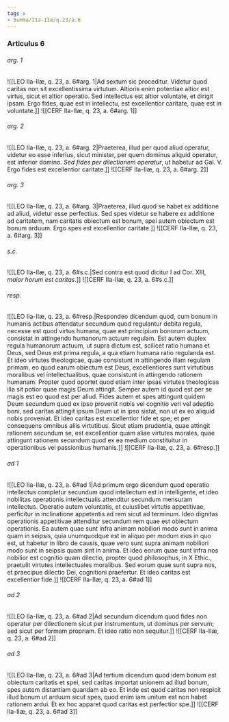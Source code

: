 ```yaml
---
tags : 
- Summa/IIa-IIæ/q.23/a.6
---
```


### Articulus 6

###### arg. 1
![[LEO IIa-IIæ, q. 23, a. 6#arg. 1|Ad sextum sic proceditur. Videtur quod caritas non sit excellentissima virtutum. Altioris enim potentiae altior est virtus, sicut et altior operatio. Sed intellectus est altior voluntate, et dirigit ipsam. Ergo fides, quae est in intellectu, est excellentior caritate, quae est in voluntate.]]
![[CERF IIa-IIæ, q. 23, a. 6#arg. 1]]

###### arg. 2
![[LEO IIa-IIæ, q. 23, a. 6#arg. 2|Praeterea, illud per quod aliud operatur, videtur eo esse inferius, sicut minister, per quem dominus aliquid operatur, est inferior domino. *Sed fides per dilectionem operatur*, ut habetur ad Gal. V. Ergo fides est excellentior caritate.]]
![[CERF IIa-IIæ, q. 23, a. 6#arg. 2]]

###### arg. 3
![[LEO IIa-IIæ, q. 23, a. 6#arg. 3|Praeterea, illud quod se habet ex additione ad aliud, videtur esse perfectius. Sed spes videtur se habere ex additione ad caritatem, nam caritatis obiectum est bonum, spei autem obiectum est bonum arduum. Ergo spes est excellentior caritate.]]
![[CERF IIa-IIæ, q. 23, a. 6#arg. 3]]

###### s.c.
![[LEO IIa-IIæ, q. 23, a. 6#s.c.|Sed contra est quod dicitur I ad Cor. XIII, *maior horum est caritas*.]]
![[CERF IIa-IIæ, q. 23, a. 6#s.c.]]

###### resp.
![[LEO IIa-IIæ, q. 23, a. 6#resp.|Respondeo dicendum quod, cum bonum in humanis actibus attendatur secundum quod regulantur debita regula, necesse est quod virtus humana, quae est principium bonorum actuum, consistat in attingendo humanorum actuum regulam. Est autem duplex regula humanorum actuum, ut supra dictum est, scilicet ratio humana et Deus, sed Deus est prima regula, a qua etiam humana ratio regulanda est. Et ideo virtutes theologicae, quae consistunt in attingendo illam regulam primam, eo quod earum obiectum est Deus, excellentiores sunt virtutibus moralibus vel intellectualibus, quae consistunt in attingendo rationem humanam. Propter quod oportet quod etiam inter ipsas virtutes theologicas illa sit potior quae magis Deum attingit. Semper autem id quod est per se magis est eo quod est per aliud. Fides autem et spes attingunt quidem Deum secundum quod ex ipso provenit nobis vel cognitio veri vel adeptio boni, sed caritas attingit ipsum Deum ut in ipso sistat, non ut ex eo aliquid nobis proveniat. Et ideo caritas est excellentior fide et spe; et per consequens omnibus aliis virtutibus. Sicut etiam prudentia, quae attingit rationem secundum se, est excellentior quam aliae virtutes morales, quae attingunt rationem secundum quod ex ea medium constituitur in operationibus vel passionibus humanis.]]
![[CERF IIa-IIæ, q. 23, a. 6#resp.]]

###### ad 1
![[LEO IIa-IIæ, q. 23, a. 6#ad 1|Ad primum ergo dicendum quod operatio intellectus completur secundum quod intellectum est in intelligente, et ideo nobilitas operationis intellectualis attenditur secundum mensuram intellectus. Operatio autem voluntatis, et cuiuslibet virtutis appetitivae, perficitur in inclinatione appetentis ad rem sicut ad terminum. Ideo dignitas operationis appetitivae attenditur secundum rem quae est obiectum operationis. Ea autem quae sunt infra animam nobiliori modo sunt in anima quam in seipsis, quia unumquodque est in aliquo per modum eius in quo est, ut habetur in libro de causis, quae vero sunt supra animam nobiliori modo sunt in seipsis quam sint in anima. Et ideo eorum quae sunt infra nos nobilior est cognitio quam dilectio, propter quod philosophus, in X Ethic., praetulit virtutes intellectuales moralibus. Sed eorum quae sunt supra nos, et praecipue dilectio Dei, cognitioni praefertur. Et ideo caritas est excellentior fide.]]
![[CERF IIa-IIæ, q. 23, a. 6#ad 1]]

###### ad 2
![[LEO IIa-IIæ, q. 23, a. 6#ad 2|Ad secundum dicendum quod fides non operatur per dilectionem sicut per instrumentum, ut dominus per servum; sed sicut per formam propriam. Et ideo ratio non sequitur.]]
![[CERF IIa-IIæ, q. 23, a. 6#ad 2]]

###### ad 3
![[LEO IIa-IIæ, q. 23, a. 6#ad 3|Ad tertium dicendum quod idem bonum est obiectum caritatis et spei, sed caritas importat unionem ad illud bonum, spes autem distantiam quandam ab eo. Et inde est quod caritas non respicit illud bonum ut arduum sicut spes, quod enim iam unitum est non habet rationem ardui. Et ex hoc apparet quod caritas est perfectior spe.]]
![[CERF IIa-IIæ, q. 23, a. 6#ad 3]]

